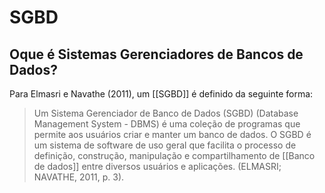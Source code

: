 # SGBD

## Oque é Sistemas Gerenciadores de Bancos de Dados?

 Para Elmasri e Navathe (2011), um [[SGBD]] é definido da seguinte forma:

  > Um Sistema Gerenciador de Banco de Dados (SGBD) (Database Management System - DBMS) é uma coleção de programas que permite aos usuários criar e manter um banco de dados. O SGBD é um sistema de software de uso geral que facilita o processo de definição, construção, manipulação e compartilhamento de [[Banco de dados]] entre diversos usuários e aplicações. (ELMASRI; NAVATHE, 2011, p. 3).